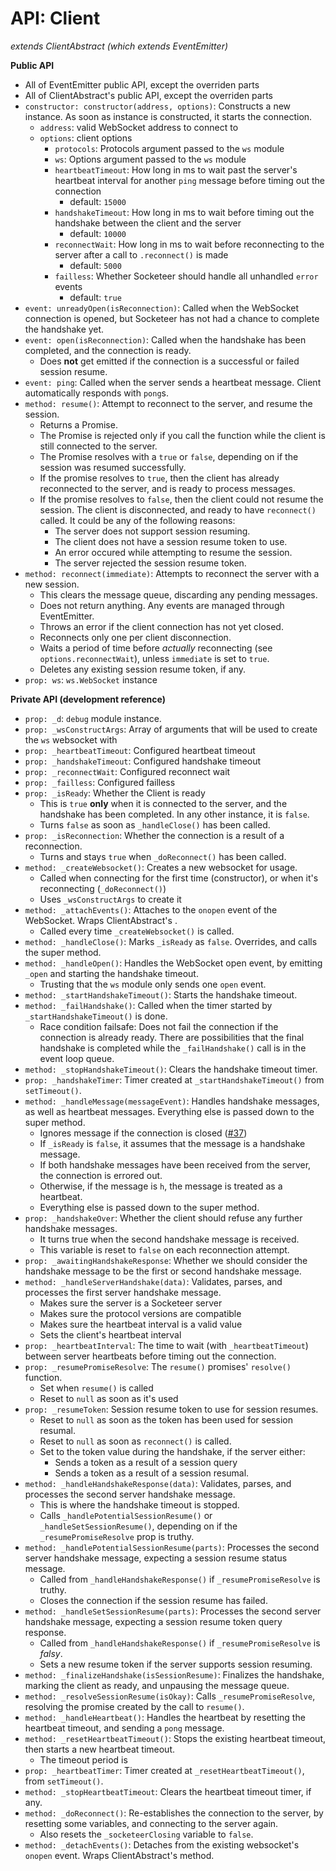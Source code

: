 API: Client
===

*extends ClientAbstract (which extends EventEmitter)*

**Public API**

* All of EventEmitter public API, except the overriden parts
* All of ClientAbstract's public API, except the overriden parts
* `constructor: constructor(address, options)`: Constructs a new instance. As soon as instance is constructed, it starts the connection.
    - `address`: valid WebSocket address to connect to
    - `options`: client options
        + `protocols`: Protocols argument passed to the `ws` module
        + `ws`: Options argument passed to the `ws` module
        + `heartbeatTimeout`: How long in ms to wait past the server's heartbeat interval for another `ping` message before timing out the connection
            * default: `15000`
        + `handshakeTimeout`: How long in ms to wait before timing out the handshake between the client and the server
            * default: `10000`
        + `reconnectWait`: How long in ms to wait before reconnecting to the server after a call to `.reconnect()` is made
            * default: `5000`
        + `failless`: Whether Socketeer should handle all unhandled `error` events
            * default: `true`
* `event: unreadyOpen(isReconnection)`: Called when the WebSocket connection is opened, but Socketeer has not had a chance to complete the handshake yet.
* `event: open(isReconnection)`: Called when the handshake has been completed, and the connection is ready.
    - Does **not** get emitted if the connection is a successful or failed session resume.
* `event: ping`: Called when the server sends a heartbeat message. Client automatically responds with `pong`s.
* `method: resume()`: Attempt to reconnect to the server, and resume the session.
    - Returns a Promise.
    - The Promise is rejected only if you call the function while the client is still connected to the server.
    - The Promise resolves with a `true` or `false`, depending on if the session was resumed successfully.
    - If the promise resolves to `true`, then the client has already reconnected to the server, and is ready to process messages.
    - If the promise resolves to `false`, then the client could not resume the session. The client is disconnected, and ready to have `reconnect()` called. It could be any of the following reasons:
        + The server does not support session resuming.
        + The client does not have a session resume token to use.
        + An error occured while attempting to resume the session.
        + The server rejected the session resume token.
* `method: reconnect(immediate)`: Attempts to reconnect the server with a new session.
    - This clears the message queue, discarding any pending messages.
    - Does not return anything. Any events are managed through EventEmitter.
    - Throws an error if the client connection has not yet closed.
    - Reconnects only one per client disconnection.
    - Waits a period of time before *actually* reconnecting (see `options.reconnectWait`), unless `immediate` is set to `true`.
    - Deletes any existing session resume token, if any.
* `prop: ws`: `ws.WebSocket` instance


**Private API (development reference)**

* `prop: _d`: `debug` module instance.
* `prop: _wsConstructArgs`: Array of arguments that will be used to create the `ws` websocket with
* `prop: _heartbeatTimeout`: Configured heartbeat timeout
* `prop: _handshakeTimeout`: Configured handshake timeout
* `prop: _reconnectWait`: Configured reconnect wait
* `prop: _failless`: Configured failless
* `prop: _isReady`: Whether the Client is ready
    - This is `true` **only** when it is connected to the server, and the handshake has been completed. In any other instance, it is `false`.
    - Turns `false` as soon as `_handleClose()` has been called.
* `prop: _isReconnection`: Whether the connection is a result of a reconnection.
    - Turns and stays `true` when `_doReconnect()` has been called.
* `method: _createWebsocket()`: Creates a new websocket for usage.
    - Called when connecting for the first time (constructor), or when it's reconnecting (`_doReconnect()`)
    - Uses `_wsConstructArgs` to create it
* `method: _attachEvents()`: Attaches to the `onopen` event of the WebSocket. Wraps ClientAbstract's .
    - Called every time `_createWebsocket()` is called.
* `method: _handleClose()`: Marks `_isReady` as `false`. Overrides, and calls the super method.
* `method: _handleOpen()`: Handles the WebSocket open event, by emitting `_open` and starting the handshake timeout.
    - Trusting that the `ws` module only sends one `open` event.
* `method: _startHandshakeTimeout()`: Starts the handshake timeout.
* `method: _failHandshake()`: Called when the timer started by `_startHandshakeTimeout()` is done.
    - Race condition failsafe: Does not fail the connection if the connection is already ready. There are possibilities that the final handshake is completed while the `_failHandshake()` call is in the event loop queue.
* `method: _stopHandshakeTimeout()`: Clears the handshake timeout timer.
* `prop: _handshakeTimer`: Timer created at `_startHandshakeTimeout()` from `setTimeout()`.
* `method: _handleMessage(messageEvent)`: Handles handshake messages, as well as heartbeat messages. Everything else is passed down to the super method.
    - Ignores message if the connection is closed ([#37](https://github.com/seapunk/socketeer/issues/37))
    - If `_isReady` is `false`, it assumes that the message is a handshake message.
    - If both handshake messages have been received from the server, the connection is errored out.
    - Otherwise, if the message is `h`, the message is treated as a heartbeat.
    - Everything else is passed down to the super method.
* `prop: _handshakeOver`: Whether the client should refuse any further handshake messages.
    - It turns true when the second handshake message is received.
    - This variable is reset to `false` on each reconnection attempt.
* `prop: _awaitingHandshakeResponse`: Whether we should consider the handshake message to be the first or second handshake message.
* `method: _handleServerHandshake(data)`: Validates, parses, and processes the first server handshake message.
    - Makes sure the server is a Socketeer server
    - Makes sure the protocol versions are compatible
    - Makes sure the heartbeat interval is a valid value
    - Sets the client's heartbeat interval
* `prop: _heartbeatInterval`: The time to wait (with `_heartbeatTimeout`) between server heartbeats before timing out the connection.
* `prop: _resumePromiseResolve`: The `resume()` promises' `resolve()` function.
    - Set when `resume()` is called
    - Reset to `null` as soon as it's used
* `prop: _resumeToken`: Session resume token to use for session resumes.
    - Reset to `null` as soon as the token has been used for session resumal.
    - Reset to `null` as soon as `reconnect()` is called.
    - Set to the token value during the handshake, if the server either:
        + Sends a token as a result of a session query
        + Sends a token as a result of a session resumal.
* `method: _handleHandshakeResponse(data)`: Validates, parses, and processes the second server handshake message.
    - This is where the handshake timeout is stopped.
    - Calls `_handlePotentialSessionResume()` or `_handleSetSessionResume()`, depending on if the `_resumePromiseResolve` prop is truthy.
* `method: _handlePotentialSessionResume(parts)`: Processes the second server handshake message, expecting a session resume status message.
    - Called from `_handleHandshakeResponse()` if `_resumePromiseResolve` is truthy.
    - Closes the connection if the session resume has failed.
* `method: _handleSetSessionResume(parts)`: Processes the second server handshake message, expecting a session resume token query response.
    - Called from `_handleHandshakeResponse()` if `_resumePromiseResolve` is *falsy*.
    - Sets a new resume token if the server supports session resuming.
* `method: _finalizeHandshake(isSessionResume)`: Finalizes the handshake, marking the client as ready, and unpausing the message queue.
* `method: _resolveSessionResume(isOkay)`: Calls `_resumePromiseResolve`, resolving the promise created by the call to `resume()`.
* `method: _handleHeartbeat()`: Handles the heartbeat by resetting the heartbeat timeout, and sending a `pong` message.
* `method: _resetHeartbeatTimeout()`: Stops the existing heartbeat timeout, then starts a new heartbeat timeout.
    - The timeout period is 
* `prop: _heartbeatTimer`: Timer created at `_resetHeartbeatTimeout()`, from `setTimeout()`.
* `method: _stopHeartbeatTimeout`: Clears the heartbeat timeout timer, if any.
* `method: _doReconnect()`: Re-establishes the connection to the server, by resetting some variables, and connecting to the server again.
    - Also resets the `_socketeerClosing` variable to `false`.
* `method: _detachEvents()`: Detaches from the existing websocket's `onopen` event. Wraps ClientAbstract's method.